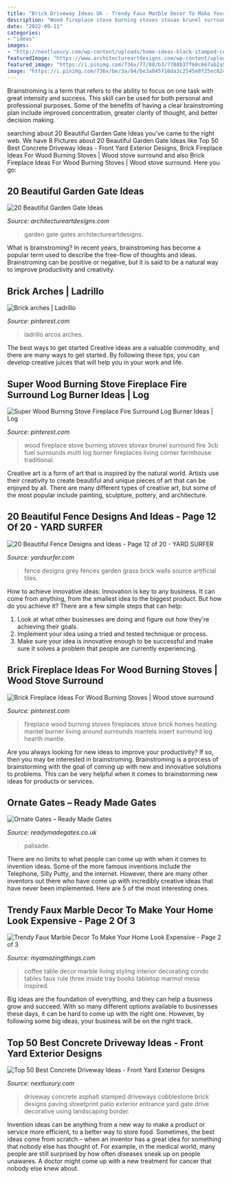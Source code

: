 ```yaml
---
title: "Brick Driveway Ideas Uk - Trendy Faux Marble Decor To Make Your Home Look Expensive"
description: "Wood fireplace stove burning stoves stovax brunel surround fire 3cb fuel surrounds multi log burner fireplaces living corner farmhouse traditional"
date: "2022-09-11"
categories:
- "ideas"
images:
- "http://nextluxury.com/wp-content/uploads/home-ideas-black-stamped-cobblestone-concrete-driveway.jpg"
featuredImage: "https://www.architectureartdesigns.com/wp-content/uploads/2013/03/Gates-ArchitectureArtDesigns-6.jpg"
featured_image: "https://i.pinimg.com/736x/77/88/b3/7788b37f60c667ab2a5f801d0dda00ac.jpg"
image: "https://i.pinimg.com/736x/be/3a/84/be3a845f10da3c2545e8f25ec8246035--fireplace-ideas-wood-burning-wood-fireplace.jpg"
---
```



Brainstroming is a term that refers to the ability to focus on one task with great intensity and success. This skill can be used for both personal and professional purposes. Some of the benefits of having a clear brainstroming plan include improved concentration, greater clarity of thought, and better decision making.

	

		
searching about 20 Beautiful Garden Gate Ideas you've came to the right web. We have 8 Pictures about 20 Beautiful Garden Gate Ideas like Top 50 Best Concrete Driveway Ideas - Front Yard Exterior Designs, Brick Fireplace Ideas For Wood Burning Stoves | Wood stove surround and also Brick Fireplace Ideas For Wood Burning Stoves | Wood stove surround. Here you go:
		
    
## 20 Beautiful Garden Gate Ideas

<img loading=lazy src="https://www.architectureartdesigns.com/wp-content/uploads/2013/03/Gates-ArchitectureArtDesigns-6.jpg" onerror="this.onerror=null;this.src='https://tse3.mm.bing.net/th?id=OIP.SGeevEAtPGw3-zs_8P6foQAAAA&amp;pid=15.1';" alt="20 Beautiful Garden Gate Ideas">

_Source: architectureartdesigns.com_

>garden gate gates architectureartdesigns. 

	

What is brainstroming?
In recent years, brainstroming has become a popular term used to describe the free-flow of thoughts and ideas. Brainstroming can be positive or negative, but it is said to be a natural way to improve productivity and creativity.

    
## Brick Arches | Ladrillo

<img loading=lazy src="https://i.pinimg.com/736x/51/93/5d/51935d9862c3a93ece6475b80410e1f3--brick-arch-arches.jpg" onerror="this.onerror=null;this.src='https://tse1.mm.bing.net/th?id=OIP.Joup_tTLkjgryVkeai1l-wHaJ3&amp;pid=15.1';" alt="Brick arches | Ladrillo">

_Source: pinterest.com_

>ladrillo arcos arches. 

	

The best ways to get started
Creative ideas are a valuable commodity, and there are many ways to get started. By following these tips, you can develop creative juices that will help you in your work and life.

    
## Super Wood Burning Stove Fireplace Fire Surround Log Burner Ideas | Log

<img loading=lazy src="https://i.pinimg.com/736x/77/88/b3/7788b37f60c667ab2a5f801d0dda00ac.jpg" onerror="this.onerror=null;this.src='https://tse2.mm.bing.net/th?id=OIP.THqP25K2VaTdD08hhiQUHwAAAA&amp;pid=15.1';" alt="Super Wood Burning Stove Fireplace Fire Surround Log Burner Ideas | Log">

_Source: pinterest.com_

>wood fireplace stove burning stoves stovax brunel surround fire 3cb fuel surrounds multi log burner fireplaces living corner farmhouse traditional. 

	

Creative art is a form of art that is inspired by the natural world. Artists use their creativity to create beautiful and unique pieces of art that can be enjoyed by all. There are many different types of creative art, but some of the most popular include painting, sculpture, pottery, and architecture.

    
## 20 Beautiful Fence Designs And Ideas - Page 12 Of 20 - YARD SURFER

<img loading=lazy src="http://yardsurfer.com/wp-content/uploads/2017/01/Fence-Designs-and-Ideas-12.jpg" onerror="this.onerror=null;this.src='https://tse2.mm.bing.net/th?id=OIP.tL3XiDAy2V2AW6QBwtH5UQHaKh&amp;pid=15.1';" alt="20 Beautiful Fence Designs and Ideas - Page 12 of 20 - YARD SURFER">

_Source: yardsurfer.com_

>fence designs grey fences garden grass brick walls source artificial tiles. 

	

How to achieve innovative ideas:
Innovation is key to any business. It can come from anything, from the smallest idea to the biggest product. But how do you achieve it? There are a few simple steps that can help:
1. Look at what other businesses are doing and figure out how they're achieving their goals.
2. Implement your idea using a tried and tested technique or process.
3. Make sure your idea is innovative enough to be successful and make sure it solves a problem that people are currently experiencing.

    
## Brick Fireplace Ideas For Wood Burning Stoves | Wood Stove Surround

<img loading=lazy src="https://i.pinimg.com/736x/be/3a/84/be3a845f10da3c2545e8f25ec8246035--fireplace-ideas-wood-burning-wood-fireplace.jpg" onerror="this.onerror=null;this.src='https://tse4.mm.bing.net/th?id=OIP.DmnGjLZYcnF2m-imY_MC6AHaHa&amp;pid=15.1';" alt="Brick Fireplace Ideas For Wood Burning Stoves | Wood stove surround">

_Source: pinterest.com_

>fireplace wood burning stoves fireplaces stove brick homes heating mantel burner living around surrounds mantels insert surround log hearth mantle. 

	

Are you always looking for new ideas to improve your productivity? If so, then you may be interested in brainstroming. Brainstroming is a process of brainstorming with the goal of coming up with new and innovative solutions to problems. This can be very helpful when it comes to brainstorming new ideas for products or services.

    
## Ornate Gates – Ready Made Gates

<img loading=lazy src="https://readymadegates.co.uk/wp-content/uploads/2020/11/rmg010dg-black-768x496.jpg" onerror="this.onerror=null;this.src='https://tse4.mm.bing.net/th?id=OIP.SF-UFfvu2O5IeQsn7i_VMgHaEy&amp;pid=15.1';" alt="Ornate Gates – Ready Made Gates">

_Source: readymadegates.co.uk_

>palisade. 

	

There are no limits to what people can come up with when it comes to invention ideas. Some of the more famous inventions include the Telephone, Silly Putty, and the internet. However, there are many other inventors out there who have come up with incredibly creative ideas that have never been implemented. Here are 5 of the most interesting ones.

    
## Trendy Faux Marble Decor To Make Your Home Look Expensive - Page 2 Of 3

<img loading=lazy src="http://myamazingthings.com/wp-content/uploads/2017/08/marble-decor-7.jpg" onerror="this.onerror=null;this.src='https://tse2.mm.bing.net/th?id=OIP.h7KRpsvZkcL1QgWGo5KQxwHaLF&amp;pid=15.1';" alt="Trendy Faux Marble Decor To Make Your Home Look Expensive - Page 2 of 3">

_Source: myamazingthings.com_

>coffee table decor marble living styling interior decorating condo tables faux rule three inside tray books tabletop marmol mesa inspired. 

	

Big ideas are the foundation of everything, and they can help a business grow and succeed. With so many different options available to businesses these days, it can be hard to come up with the right one. However, by following some big ideas, your business will be on the right track.

    
## Top 50 Best Concrete Driveway Ideas - Front Yard Exterior Designs

<img loading=lazy src="http://nextluxury.com/wp-content/uploads/home-ideas-black-stamped-cobblestone-concrete-driveway.jpg" onerror="this.onerror=null;this.src='https://tse3.mm.bing.net/th?id=OIP.nxhbNW7nTDiN8Vv2umlnVQAAAA&amp;pid=15.1';" alt="Top 50 Best Concrete Driveway Ideas - Front Yard Exterior Designs">

_Source: nextluxury.com_

>driveway concrete asphalt stamped driveways cobblestone brick designs paving streetprint patio exterior entrance yard gate drive decorative using landscaping border. 

	

Invention ideas can be anything from a new way to make a product or service more efficient, to a better way to store food. Sometimes, the best ideas come from scratch – when an inventor has a great idea for something that nobody else has thought of. For example, in the medical world, many people are still surprised by how often diseases sneak up on people unawares. A doctor might come up with a new treatment for cancer that nobody else knew about.

